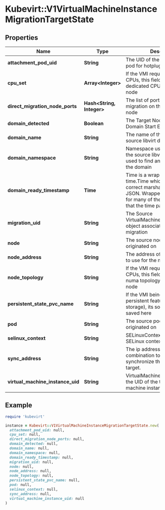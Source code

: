 # Kubevirt::V1VirtualMachineInstanceMigrationTargetState

## Properties

| Name | Type | Description | Notes |
| ---- | ---- | ----------- | ----- |
| **attachment_pod_uid** | **String** | The UID of the target attachment pod for hotplug volumes | [optional] |
| **cpu_set** | **Array&lt;Integer&gt;** | If the VMI requires dedicated CPUs, this field will hold the dedicated CPU set on the target node | [optional] |
| **direct_migration_node_ports** | **Hash&lt;String, Integer&gt;** | The list of ports opened for live migration on the destination node | [optional] |
| **domain_detected** | **Boolean** | The Target Node has seen the Domain Start Event | [optional] |
| **domain_name** | **String** | The name of the domain on the source libvirt domain | [optional] |
| **domain_namespace** | **String** | Namespace used in the name of the source libvirt domain. Can be used to find and modify paths in the domain | [optional] |
| **domain_ready_timestamp** | **Time** | Time is a wrapper around time.Time which supports correct marshaling to YAML and JSON.  Wrappers are provided for many of the factory methods that the time package offers. | [optional] |
| **migration_uid** | **String** | The Source VirtualMachineInstanceMigration object associated with this migration | [optional] |
| **node** | **String** | The source node that the VMI originated on | [optional] |
| **node_address** | **String** | The address of the target node to use for the migration | [optional] |
| **node_topology** | **String** | If the VMI requires dedicated CPUs, this field will hold the numa topology on the target node | [optional] |
| **persistent_state_pvc_name** | **String** | If the VMI being migrated uses persistent features (backend-storage), its source PVC name is saved here | [optional] |
| **pod** | **String** | The source pod that the VMI is originated on | [optional] |
| **selinux_context** | **String** | SELinuxContext is the actual SELinux context of the pod | [optional] |
| **sync_address** | **String** | The ip address/fqdn:port combination to use to synchronize the VMI with the target. | [optional] |
| **virtual_machine_instance_uid** | **String** | VirtualMachineInstanceUID is the UID of the target virtual machine instance | [optional] |

## Example

```ruby
require 'kubevirt'

instance = Kubevirt::V1VirtualMachineInstanceMigrationTargetState.new(
  attachment_pod_uid: null,
  cpu_set: null,
  direct_migration_node_ports: null,
  domain_detected: null,
  domain_name: null,
  domain_namespace: null,
  domain_ready_timestamp: null,
  migration_uid: null,
  node: null,
  node_address: null,
  node_topology: null,
  persistent_state_pvc_name: null,
  pod: null,
  selinux_context: null,
  sync_address: null,
  virtual_machine_instance_uid: null
)
```

